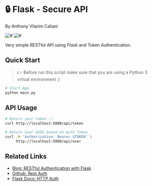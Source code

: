 # 🔒 Flask - Secure API

By Anthony Vilarim Caliani

![#](https://img.shields.io/badge/licence-MIT-blue.svg)
![#](https://img.shields.io/badge/python-3-yellow.svg)

Very simple RESTful API using _Flask_ and Token Authentication.

## Quick Start

> 👉 Before run this script make sure that you are using a Python 3 virtual environment ;)

```sh
# Start App
python main.py
```

## API Usage

```sh
# Return your token ;)
curl http://localhost:5000/api/token

# Return User UUID based on Auth Token
curl -H 'Authorization: Bearer $TOKEN' \
     http://localhost:5000/api/user
```

## Related Links

- [Blog: RESTful Authentication with Flask](https://blog.miguelgrinberg.com/post/restful-authentication-with-flask)
- [Github: Rest Auth](https://github.com/miguelgrinberg/REST-auth/blob/master/api.py)
- [Flask Docs: HTTP Auth](https://flask-httpauth.readthedocs.io/en/latest/)
